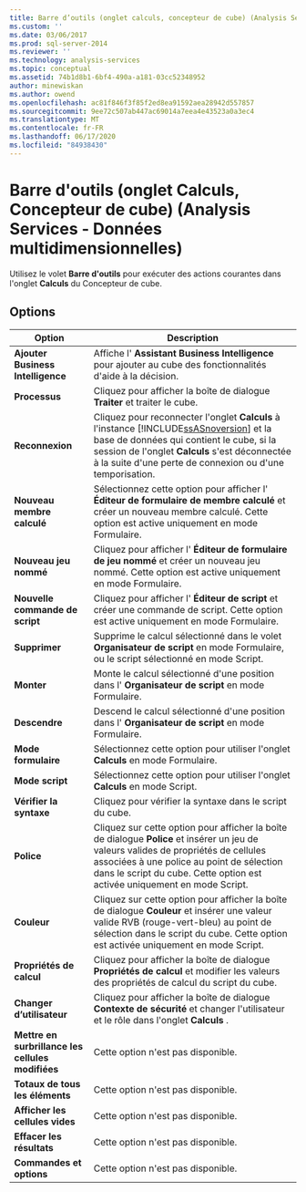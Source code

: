 ```yaml
---
title: Barre d’outils (onglet calculs, concepteur de cube) (Analysis Services-données multidimensionnelles) | Microsoft Docs
ms.custom: ''
ms.date: 03/06/2017
ms.prod: sql-server-2014
ms.reviewer: ''
ms.technology: analysis-services
ms.topic: conceptual
ms.assetid: 74b1d8b1-6bf4-490a-a181-03cc52348952
author: minewiskan
ms.author: owend
ms.openlocfilehash: ac81f846f3f85f2ed8ea91592aea28942d557857
ms.sourcegitcommit: 9ee72c507ab447ac69014a7eea4e43523a0a3ec4
ms.translationtype: MT
ms.contentlocale: fr-FR
ms.lasthandoff: 06/17/2020
ms.locfileid: "84938430"
---
```

# <a name="toolbar-calculations-tab-cube-designer-analysis-services---multidimensional-data"></a>Barre d'outils (onglet Calculs, Concepteur de cube) (Analysis Services - Données multidimensionnelles)
  Utilisez le volet **Barre d'outils** pour exécuter des actions courantes dans l'onglet **Calculs** du Concepteur de cube.  
  
## <a name="options"></a>Options  
  
|Option|Description|  
|------------|-----------------|  
|**Ajouter Business Intelligence**|Affiche l' **Assistant Business Intelligence** pour ajouter au cube des fonctionnalités d'aide à la décision.|  
|**Processus**|Cliquez pour afficher la boîte de dialogue **Traiter** et traiter le cube.|  
|**Reconnexion**|Cliquez pour reconnecter l'onglet **Calculs** à l'instance [!INCLUDE[ssASnoversion](../includes/ssasnoversion-md.md)] et la base de données qui contient le cube, si la session de l'onglet **Calculs** s'est déconnectée à la suite d'une perte de connexion ou d'une temporisation.|  
|**Nouveau membre calculé**|Sélectionnez cette option pour afficher l' **Éditeur de formulaire de membre calculé** et créer un nouveau membre calculé. Cette option est active uniquement en mode Formulaire.|  
|**Nouveau jeu nommé**|Cliquez pour afficher l' **Éditeur de formulaire de jeu nommé** et créer un nouveau jeu nommé. Cette option est active uniquement en mode Formulaire.|  
|**Nouvelle commande de script**|Cliquez pour afficher l' **Éditeur de script** et créer une commande de script. Cette option est active uniquement en mode Formulaire.|  
|**Supprimer**|Supprime le calcul sélectionné dans le volet **Organisateur de script** en mode Formulaire, ou le script sélectionné en mode Script.|  
|**Monter**|Monte le calcul sélectionné d'une position dans l' **Organisateur de script** en mode Formulaire.|  
|**Descendre**|Descend le calcul sélectionné d'une position dans l' **Organisateur de script** en mode Formulaire.|  
|**Mode formulaire**|Sélectionnez cette option pour utiliser l'onglet **Calculs** en mode Formulaire.|  
|**Mode script**|Sélectionnez cette option pour utiliser l'onglet **Calculs** en mode Script.|  
|**Vérifier la syntaxe**|Cliquez pour vérifier la syntaxe dans le script du cube.|  
|**Police**|Cliquez sur cette option pour afficher la boîte de dialogue **Police** et insérer un jeu de valeurs valides de propriétés de cellules associées à une police au point de sélection dans le script du cube. Cette option est activée uniquement en mode Script.|  
|**Couleur**|Cliquez sur cette option pour afficher la boîte de dialogue **Couleur** et insérer une valeur valide RVB (rouge-vert-bleu) au point de sélection dans le script du cube. Cette option est activée uniquement en mode Script.|  
|**Propriétés de calcul**|Cliquez pour afficher la boîte de dialogue **Propriétés de calcul** et modifier les valeurs des propriétés de calcul du script du cube.|  
|**Changer d’utilisateur**|Cliquez pour afficher la boîte de dialogue **Contexte de sécurité** et changer l'utilisateur et le rôle dans l'onglet **Calculs** .|  
|**Mettre en surbrillance les cellules modifiées**|Cette option n'est pas disponible.|  
|**Totaux de tous les éléments**|Cette option n'est pas disponible.|  
|**Afficher les cellules vides**|Cette option n'est pas disponible.|  
|**Effacer les résultats**|Cette option n'est pas disponible.|  
|**Commandes et options**|Cette option n'est pas disponible.|  
  
  
